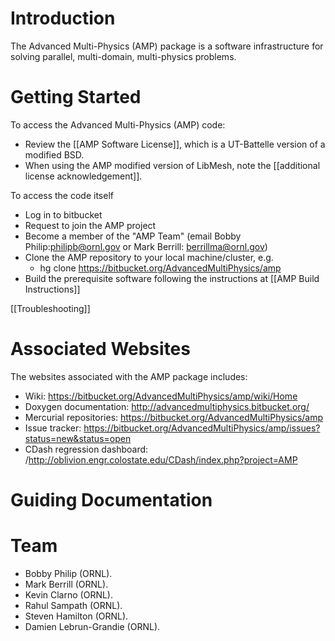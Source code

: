 # Introduction #
The Advanced Multi-Physics (AMP) package is a software infrastructure for solving parallel, multi-domain, multi-physics problems.  

# Getting Started #

To access the Advanced Multi-Physics (AMP) code:

* Review the [[AMP Software License]], which is a UT-Battelle version of a modified BSD.
* When using the AMP modified version of LibMesh, note the [[additional license acknowledgement]].

To access the code itself

* Log in to bitbucket
* Request to join the AMP project 
* Become a member of the "AMP Team" (email Bobby Philip:philipb@ornl.gov or Mark Berrill: berrillma@ornl.gov) 
* Clone the AMP repository to your local machine/cluster, e.g.
    * hg clone https://bitbucket.org/AdvancedMultiPhysics/amp
* Build the prerequisite software following the instructions at [[AMP Build Instructions]]

[[Troubleshooting]]

# Associated Websites #

The websites associated with the AMP package includes:

* Wiki: https://bitbucket.org/AdvancedMultiPhysics/amp/wiki/Home
* Doxygen documentation: http://advancedmultiphysics.bitbucket.org/
* Mercurial repositories:  https://bitbucket.org/AdvancedMultiPhysics/amp
* Issue tracker: https://bitbucket.org/AdvancedMultiPhysics/amp/issues?status=new&status=open
* CDash regression dashboard: /http://oblivion.engr.colostate.edu/CDash/index.php?project=AMP

# Guiding Documentation #

# Team #
* Bobby Philip (ORNL).
* Mark Berrill (ORNL).
* Kevin Clarno (ORNL).
* Rahul Sampath (ORNL).
* Steven Hamilton (ORNL).
* Damien Lebrun-Grandie (ORNL).